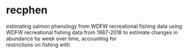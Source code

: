 # recphen
estimating salmon phenology from WDFW recreational fishing data
using WDFW recreational fishing data from 1987-2018 to estimate changes in abundance by week over time, accounting for  
restrictions on fishing with

